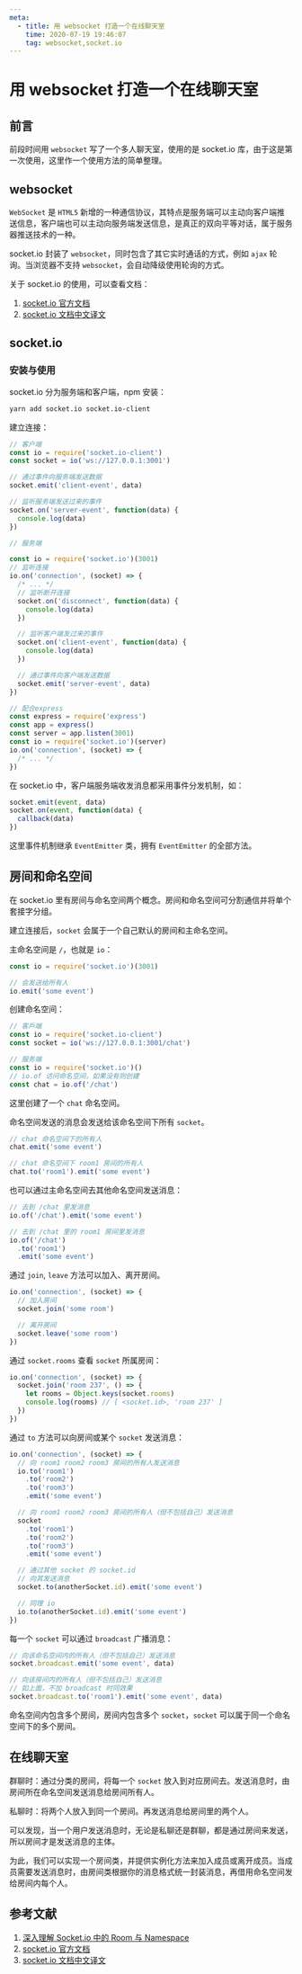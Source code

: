 ```yaml
---
meta:
  - title: 用 websocket 打造一个在线聊天室
    time: 2020-07-19 19:46:07
    tag: websocket,socket.io
---
```


# 用 websocket 打造一个在线聊天室

## 前言

前段时间用 `websocket` 写了一个多人聊天室，使用的是 socket.io 库，由于这是第一次使用，这里作一个使用方法的简单整理。

<!-- more -->

## websocket

`WebSocket` 是 `HTML5` 新增的一种通信协议，其特点是服务端可以主动向客户端推送信息，客户端也可以主动向服务端发送信息，是真正的双向平等对话，属于服务器推送技术的一种。

socket.io 封装了 `websocket`，同时包含了其它实时通话的方式，例如 `ajax` 轮询。当浏览器不支持 `websocket`，会自动降级使用轮询的方式。

关于 socket.io 的使用，可以查看文档：

1. [socket.io 官方文档](https://socket.io)
2. [socket.io 文档中文译文](http://www.shuaihuajun.com/article/1504749640971/)

## socket.io

### 安装与使用

socket.io 分为服务端和客户端，npm 安装：

```bash
yarn add socket.io socket.io-client
```

建立连接：

```js
// 客户端
const io = require('socket.io-client')
const socket = io('ws://127.0.0.1:3001')

// 通过事件向服务端发送数据
socket.emit('client-event', data)

// 监听服务端发送过来的事件
socket.on('server-event', function(data) {
  console.log(data)
})
```

```js
// 服务端

const io = require('socket.io')(3001)
// 监听连接
io.on('connection', (socket) => {
  /* ... */
  // 监听断开连接
  socket.on('disconnect', function(data) {
    console.log(data)
  })

  // 监听客户端发过来的事件
  socket.on('client-event', function(data) {
    console.log(data)
  })

  // 通过事件向客户端发送数据
  socket.emit('server-event', data)
})

// 配合express
const express = require('express')
const app = express()
const server = app.listen(3001)
const io = require('socket.io')(server)
io.on('connection', (socket) => {
  /* ... */
})
```

在 socket.io 中，客户端服务端收发消息都采用事件分发机制，如：

```js
socket.emit(event, data)
socket.on(event, function(data) {
  callback(data)
})
```

这里事件机制继承 `EventEmitter` 类，拥有 `EventEmitter` 的全部方法。

## 房间和命名空间

在 socket.io 里有房间与命名空间两个概念。房间和命名空间可分割通信并将单个套接字分组。

建立连接后，`socket` 会属于一个自己默认的房间和主命名空间。

主命名空间是 `/`，也就是 `io`：

```js
const io = require('socket.io')(3001)

// 会发送给所有人
io.emit('some event')
```

创建命名空间：

```js
// 客戶端
const io = require('socket.io-client')
const socket = io('ws://127.0.0.1:3001/chat')

// 服务端
const io = require('socket.io')()
// io.of 访问命名空间，如果没有则创建
const chat = io.of('/chat')
```

这里创建了一个 `chat` 命名空间。

命名空间发送的消息会发送给该命名空间下所有 `socket`。

```js
// chat 命名空间下的所有人
chat.emit('some event')

// chat 命名空间下 room1 房间的所有人
chat.to('room1').emit('some event')
```

也可以通过主命名空间去其他命名空间发送消息：

```js
// 去到 /chat 里发消息
io.of('/chat').emit('some event')

// 去到 /chat 里的 room1 房间里发消息
io.of('/chat')
  .to('room1')
  .emit('some event')
```

通过 `join`, `leave` 方法可以加入、离开房间。

```js
io.on('connection', (socket) => {
  // 加入房间
  socket.join('some room')

  // 离开房间
  socket.leave('some room')
})
```

通过 `socket.rooms` 查看 `socket` 所属房间：

```js
io.on('connection', (socket) => {
  socket.join('room 237', () => {
    let rooms = Object.keys(socket.rooms)
    console.log(rooms) // [ <socket.id>, 'room 237' ]
  })
})
```

通过 `to` 方法可以向房间或某个 `socket` 发送消息：

```js
io.on('connection', (socket) => {
  // 向 room1 room2 room3 房间的所有人发送消息
  io.to('room1')
    .to('room2')
    .to('room3')
    .emit('some event')

  // 向 room1 room2 room3 房间的所有人（但不包括自己）发送消息
  socket
    .to('room1')
    .to('room2')
    .to('room3')
    .emit('some event')

  // 通过其他 socket 的 socket.id
  // 向其发送消息
  socket.to(anotherSocket.id).emit('some event')

  // 同理 io
  io.to(anotherSocket.id).emit('some event')
})
```

每一个 `socket` 可以通过 `broadcast` 广播消息：

```js
// 向该命名空间内的所有人（但不包括自己）发送消息
socket.broadcast.emit('some event', data)

// 向该房间内的所有人（但不包括自己）发送消息
// 如上面，不加 broadcast 时同效果
socket.broadcast.to('room1').emit('some event', data)
```

命名空间内包含多个房间，房间内包含多个 `socket`，`socket` 可以属于同一个命名空间下的多个房间。

## 在线聊天室

群聊时：通过分类的房间，将每一个 `socket` 放入到对应房间去。发送消息时，由房间所在命名空间发送消息给房间所有人。

私聊时：将两个人放入到同一个房间。再发送消息给房间里的两个人。

可以发现，当一个用户发送消息时，无论是私聊还是群聊，都是通过房间来发送，所以房间才是发送消息的主体。

为此，我们可以实现一个房间类，并提供实例化方法来加入成员或离开成员。当成员需要发送消息时，由房间类根据你的消息格式统一封装消息，再借用命名空间发给房间内每个人。

## 参考文献

1. [深入理解 Socket.io 中的 Room 与 Namespace](https://www.dazhuanlan.com/2020/01/29/5e31407cbfe77/)
2. [socket.io 官方文档](https://socket.io)
3. [socket.io 文档中文译文](http://www.shuaihuajun.com/article/1504749640971/)
